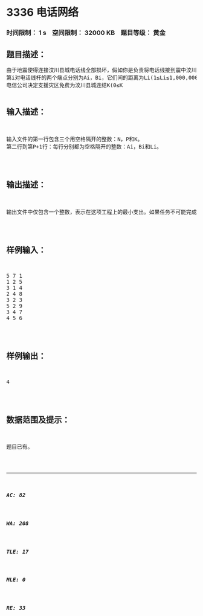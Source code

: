 # 3336 电话网络   
### 时间限制： 1 s&nbsp;&nbsp;&nbsp;&nbsp;空间限制： 32000 KB&nbsp;&nbsp;&nbsp;&nbsp;题目等级： 黄金  
## 题目描述：  

<pre>
由于地震使得连接汶川县城电话线全部损坏，假如你是负责将电话线接到震中汶川县城的负责人，汶川县城周围分布着N(1≤N≤1,000)根按 1..N 顺次编号的废弃的电话线杆，任意两根电话线杆间都没有电话线相连。一共P(1≤P≤10,000)对电话线杆间可以拉电话线，其余的由于地震使得无法被连接。
第i对电话线杆的两个端点分别为Ai，Bi，它们间的距离为Li(1≤Li≤1,000,000)。数据中保证每对(Ai，Bi)最多只出现1次。编号为1的电话线杆已经接人了全国的电话网络，整个县城的电话线全都连到了编号为N的电话线杆上。也就是说，你的任务仅仅是找一条将1号和N号电话线杆连起来的路径，其余的电话线杆并不一定要连人电话网络。
电信公司决定支援灾区免费为汶川县城连结K(0≤K<N)对由你指定的电话线杆。对于此外的那些电话线，需要为它们付费，总费用等于其中最长的电话线的长度(每根电话线仅连接一对电话线杆)。如果需要连接的电话线杆不超过K对，那么总支出为0。
请你计算一下，将电话线引到震中汶川县城最少需要在电话线上花多少钱?
</pre>
  
  
## 输入描述：  

<pre>
输入文件的第一行包含三个用空格隔开的整数：N，P和K。
第二行到第P+1行：每行分别都为空格隔开的整数：Ai，Bi和Li。
</pre>
  
  
## 输出描述：  

<pre>
输出文件中仅包含一个整数，表示在这项工程上的最小支出。如果任务不可能完成，则输出-1。
</pre>
  
  
## 样例输入：  

<pre>
5 7 1
1 2 5
3 1 4
2 4 8
3 2 3
5 2 9
3 4 7
4 5 6
</pre>
  
  
## 样例输出：  

<pre>
4
</pre>
  
  
## 数据范围及提示：  

<pre>
题目已有。
</pre>
  
  
***  

##### AC: 82  
##### WA: 208  
##### TLE: 17  
##### MLE: 0  
##### RE: 33  
